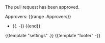 The pull request has been approved.

Approvers:
{{range .Approvers}}
- {{. -}}
{{end}}

{{template "settings" .}}
{{template "footer" -}}
